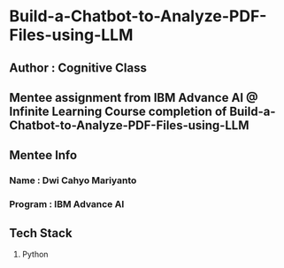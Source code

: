 # Build-a-Chatbot-to-Analyze-PDF-Files-using-LLM

## Author : Cognitive Class
## Mentee assignment from IBM Advance AI @ Infinite Learning Course completion of Build-a-Chatbot-to-Analyze-PDF-Files-using-LLM

## Mentee Info

### Name : Dwi Cahyo Mariyanto
### Program : IBM Advance AI

## Tech Stack
1. Python

